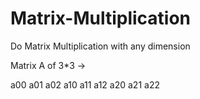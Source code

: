 # Matrix-Multiplication
Do Matrix Multiplication with any dimension

Matrix A of 3*3 -> 

a00  a01  a02
a10  a11  a12
a20  a21  a22

